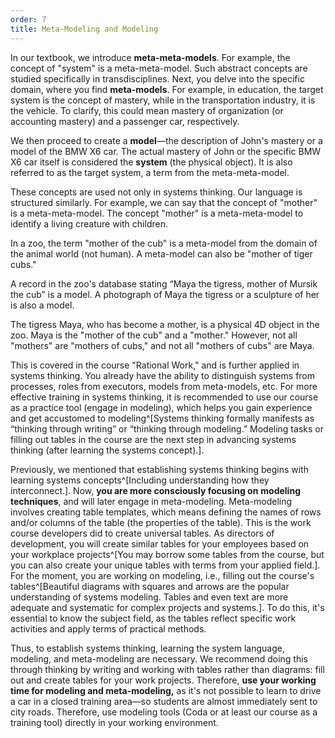 ```yaml
---
order: 7
title: Meta-Modeling and Modeling
---
```


In our textbook, we introduce **meta-meta-models**. For example, the concept of "system" is a meta-meta-model. Such abstract concepts are studied specifically in transdisciplines. Next, you delve into the specific domain, where you find **meta-models**. For example, in education, the target system is the concept of mastery, while in the transportation industry, it is the vehicle. To clarify, this could mean mastery of organization (or accounting mastery) and a passenger car, respectively.

We then proceed to create a **model**—the description of John's mastery or a model of the BMW X6 car. The actual mastery of John or the specific BMW X6 car itself is considered the **system** (the physical object). It is also referred to as the target system, a term from the meta-meta-model.

These concepts are used not only in systems thinking. Our language is structured similarly. For example, we can say that the concept of "mother" is a meta-meta-model. The concept "mother" is a meta-meta-model to identify a living creature with children.

In a zoo, the term "mother of the cub" is a meta-model from the domain of the animal world (not human). A meta-model can also be "mother of tiger cubs."

A record in the zoo's database stating “Maya the tigress, mother of Mursik the cub” is a model. A photograph of Maya the tigress or a sculpture of her is also a model.

The tigress Maya, who has become a mother, is a physical 4D object in the zoo. Maya is the "mother of the cub" and a "mother." However, not all "mothers" are "mothers of cubs," and not all "mothers of cubs" are Maya.

This is covered in the course "Rational Work," and is further applied in systems thinking. You already have the ability to distinguish systems from processes, roles from executors, models from meta-models, etc. For more effective training in systems thinking, it is recommended to use our course as a practice tool (engage in modeling), which helps you gain experience and get accustomed to modeling^[Systems thinking formally manifests as “thinking through writing” or “thinking through modeling.” Modeling tasks or filling out tables in the course are the next step in advancing systems thinking (after learning the systems concept).].

Previously, we mentioned that establishing systems thinking begins with learning systems concepts^[Including understanding how they interconnect.]. Now, **you are more consciously focusing on** **modeling techniques**, and will later engage in meta-modeling. Meta-modeling involves creating table templates, which means defining the names of rows and/or columns of the table (the properties of the table). This is the work course developers did to create universal tables. As directors of development, you will create similar tables for your employees based on your workplace projects^[You may borrow some tables from the course, but you can also create your unique tables with terms from your applied field.]. For the moment, you are working on modeling, i.e., filling out the course's tables^[Beautiful diagrams with squares and arrows are the popular understanding of systems modeling. Tables and even text are more adequate and systematic for complex projects and systems.]. To do this, it's essential to know the subject field, as the tables reflect specific work activities and apply terms of practical methods.

Thus, to establish systems thinking, learning the system language, modeling, and meta-modeling are necessary. We recommend doing this through thinking by writing and working with tables rather than diagrams: fill out and create tables for your work projects. Therefore, **use your working time for modeling and meta-modeling,** as it's not possible to learn to drive a car in a closed training area—so students are almost immediately sent to city roads. Therefore, use modeling tools (Coda or at least our course as a training tool) directly in your working environment.